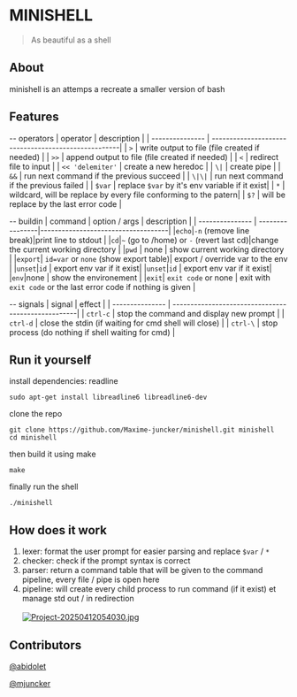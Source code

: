 # MINISHELL
> As beautiful as a shell 
 

## About
minishell is an attemps a recreate a smaller version of bash

## Features

-- operators
| operator        | description                                         |
| --------------- | ----------------------------------------------------|
| `>`   | write output to file (file created if needed) |
| `>>`   | append output to file (file created if needed) |
| `<`   | redirect file to input |
| ` << 'delemiter' `   | create a new heredoc |
| `\|`   | create pipe |
| `&&`   | run next command if the previous succeed |
| `\|\|`   | run next command if the previous failed |
| `$var`   |  replace `$var` by it's env variable if it exist|
| `*`   |  wildcard, will be replace by every file conforming to the patern|
| `$?`   | will be replace by the last error code |


-- buildin
| command        | option / args | description      |
| --------------- | ----------------|------------------------------------|
|`echo`|`-n` (remove line break)|print line to stdout |
|`cd`|`~` (go to /home) or `-` (revert last cd)|change the current working directory |
|`pwd` | none | show current working directory |
|`export`| `id=var` or `none` (show export table)| export / override var to the env |
|`unset`|`id` | export env var if it exist|
|`unset`|`id` | export env var if it exist|
|`env`|none | show the environement |
|`exit`| `exit code` or none | exit with `exit code` or the last error code if nothing is given |

-- signals
| signal        | effect  |
| --------------- | ---------------------------------------------------|
| `ctrl-c` | stop the command and display new prompt |
| `ctrl-d` | close the stdin (if waiting for cmd shell will close) |
| `ctrl-\` | stop process (do nothing if shell waiting for cmd)  |

## Run it yourself
install dependencies: readline
```
sudo apt-get install libreadline6 libreadline6-dev
```


clone the repo
```
git clone https://github.com/Maxime-juncker/minishell.git minishell
cd minishell
```
then build it using make
```
make
```

finally run the shell
```
./minishell
```

## How does it work
1. lexer: format the user prompt for easier parsing and replace `$var` / `*` 
2. checker: check if the prompt syntax is correct
3. parser: return a command table that will be given to the command pipeline, every file / pipe is open here
4. pipeline: will create every child process to run command (if it exist) et manage std out / in redirection
\
\
[![Project-20250412054030.jpg](https://i.postimg.cc/Qd32MdgJ/Project-20250412054030.jpg)](https://postimg.cc/tYBSSyMs)
## Contributors
[@abidolet](https://github.com/Alexis42lyon)

[@mjuncker](https://github.com/Maxime-juncker)
